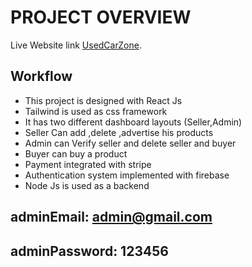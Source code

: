# PROJECT OVERVIEW

Live Website link [UsedCarZone](https://used-car-zone.web.app/).

## Workflow
* This project is designed with React Js
* Tailwind is used as css framework
* It has two different dashboard layouts (Seller,Admin)
* Seller Can add ,delete ,advertise his products 
* Admin can Verify seller and delete seller and buyer
* Buyer can buy a product 
* Payment integrated with stripe
* Authentication system implemented with firebase
* Node Js is used as a backend

## adminEmail: admin@gmail.com
## adminPassword: 123456